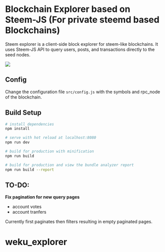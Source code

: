 # Blockchain Explorer based on Steem-JS (For private steemd based Blockchains)
Steem explorer is a client-side block explorer for steem-like blockchains. It uses Steem-JS API to query users, posts, and transactions directly to the seed nodes.

![](https://cdn.steemitimages.com/DQmbHSzTWPQHwZkFJr185z3P7ZQhwVZtWDPmS8y37Gm9HuG/image.png)

## Config
Change the configuration file `src/config.js` with the symbols and rpc_node of the blockchain.

## Build Setup

``` bash
# install dependencies
npm install

# serve with hot reload at localhost:8080
npm run dev

# build for production with minification
npm run build

# build for production and view the bundle analyzer report
npm run build --report
```

## TO-DO:

**Fix pagination for new query pages**

* account votes
* account tranfers

Currently first paginates then filters resulting in empty paginated pages.
# weku_explorer
